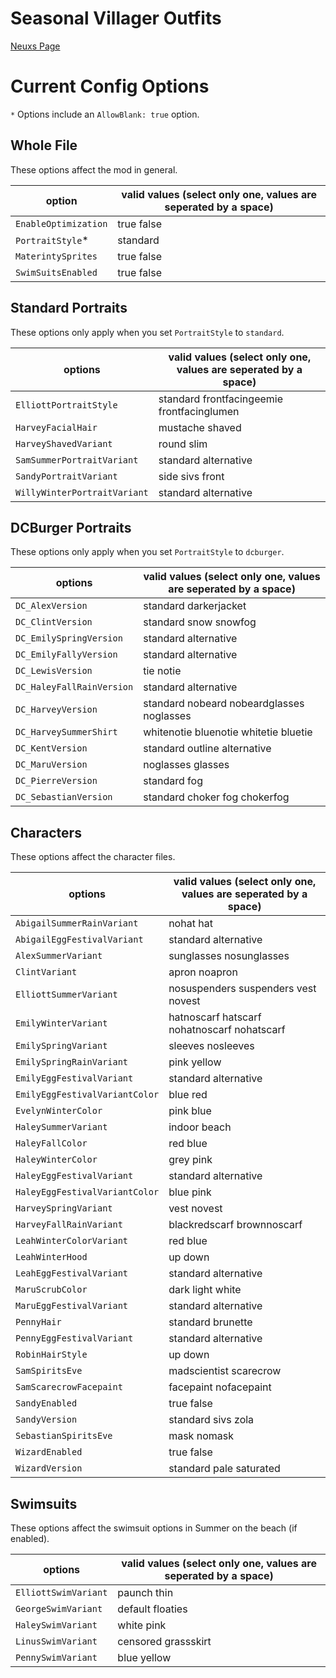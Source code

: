 # Seasonal Villager Outfits

[Neuxs Page](https://www.nexusmods.com/stardewvalley/mods/2449/)

# Current Config Options
`*` Options include an `AllowBlank: true` option.

## Whole File
These options affect the mod in general.

option                         | valid values (select only one, values are seperated by a space)
----------------------------   | ------- 
`EnableOptimization`           | true false
`PortraitStyle`*               | standard
`MaterintySprites`             | true false
`SwimSuitsEnabled`             | true false

## Standard Portraits
These options only apply when you set `PortraitStyle` to `standard`.

options                        | valid values (select only one, values are seperated by a space)
----------------------------   | ------- 
`ElliottPortraitStyle`         | standard frontfacingeemie frontfacinglumen
`HarveyFacialHair`             | mustache shaved
`HarveyShavedVariant`          | round slim
`SamSummerPortraitVariant`     | standard alternative
`SandyPortraitVariant`         | side sivs front
`WillyWinterPortraitVariant`   | standard alternative

## DCBurger Portraits
These options only apply when you set `PortraitStyle` to `dcburger`.

options                        | valid values (select only one, values are seperated by a space)
----------------------------   | ------- 
`DC_AlexVersion`               | standard darkerjacket
`DC_ClintVersion`              | standard snow snowfog
`DC_EmilySpringVersion`        | standard alternative
`DC_EmilyFallyVersion`         | standard alternative
`DC_LewisVersion`              | tie notie
`DC_HaleyFallRainVersion`      | standard alternative
`DC_HarveyVersion`             | standard nobeard nobeardglasses noglasses
`DC_HarveySummerShirt`         | whitenotie bluenotie whitetie bluetie
`DC_KentVersion`               | standard outline alternative
`DC_MaruVersion`               | noglasses glasses
`DC_PierreVersion`             | standard fog
`DC_SebastianVersion`          | standard choker fog chokerfog

## Characters
These options affect the character files.

options                        | valid values (select only one, values are seperated by a space)
----------------------------   | ------- 
`AbigailSummerRainVariant`     | nohat hat
`AbigailEggFestivalVariant`    | standard alternative
`AlexSummerVariant`            | sunglasses nosunglasses
`ClintVariant`                 | apron noapron
`ElliottSummerVariant`         | nosuspenders suspenders vest novest
`EmilyWinterVariant`           | hatnoscarf hatscarf nohatnoscarf nohatscarf
`EmilySpringVariant`           | sleeves nosleeves
`EmilySpringRainVariant`       | pink yellow
`EmilyEggFestivalVariant`      | standard alternative
`EmilyEggFestivalVariantColor` | blue red
`EvelynWinterColor`            | pink blue
`HaleySummerVariant`           | indoor beach
`HaleyFallColor`               | red blue
`HaleyWinterColor`             | grey pink
`HaleyEggFestivalVariant`      | standard alternative
`HaleyEggFestivalVariantColor` | blue pink
`HarveySpringVariant`          | vest novest
`HarveyFallRainVariant`        | blackredscarf brownnoscarf
`LeahWinterColorVariant`       | red blue
`LeahWinterHood`               | up down
`LeahEggFestivalVariant`       | standard alternative
`MaruScrubColor`               | dark light white
`MaruEggFestivalVariant`       | standard alternative
`PennyHair`                    | standard brunette
`PennyEggFestivalVariant`      | standard alternative
`RobinHairStyle`               | up down
`SamSpiritsEve`                | madscientist scarecrow
`SamScarecrowFacepaint`        | facepaint nofacepaint
`SandyEnabled`                 | true false
`SandyVersion`                 | standard sivs zola
`SebastianSpiritsEve`          | mask nomask
`WizardEnabled`                | true false
`WizardVersion`                | standard pale saturated


## Swimsuits
These options affect the swimsuit options in Summer on the beach (if enabled).

options                        | valid values (select only one, values are seperated by a space)
----------------------------   | ------- 
`ElliottSwimVariant`           | paunch thin
`GeorgeSwimVariant`            | default floaties
`HaleySwimVariant`             | white pink
`LinusSwimVariant`             | censored grassskirt
`PennySwimVariant`             | blue yellow
